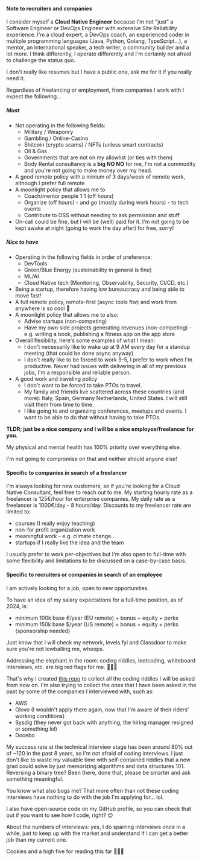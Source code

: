#### Note to recruiters and companies

I consider myself a **Cloud Native Engineer** because I'm not "just" a Software Engineer or DevOps Engineer with extensive Site Reliability experience.
I'm a cloud expert, a DevOps coach, an experienced coder in multiple programming languages (Java, Python, Golang, TypeScript...), a mentor, an international speaker, a tech writer, a community builder and a lot more.
I think differently, I operate differently and I'm certainly not afraid to challenge the status quo.

I don't really like resumes but I have a public one, ask me for it if you really need it.

Regardless of freelancing or employment, from companies I work with I expect the following...

##### Must 

- Not operating in the following fields:
  - Military / Weaponry
  - Gambling / Online-Casino
  - Shitcoin (crypto scams) / NFTs (unless smart contracts)
  - Oil & Gas
  - Governments that are not on my allowlist (or ties with them) 
  - Body Rental consultancy is a **big NO NO** for me, I'm not a commodity and you're not going to make money over my head.
- A good remote policy with a minium of 3 days/week of remote work, although I prefer full remote
- A moonlight policy that allows me to
  - Coach/mentor people 1:1 (off hours)
  - Organize (off hours) - and go (mostly during work hours) - to tech events 
  - Contribute to OSS without needing to ask permission and stuff
- On-call could be fine, but I will be (well) paid for it. I'm not going to be kept awake at night (going to work the day after) for free, sorry!

##### Nice to have

- Operating in the following fields in order of preference:
  - DevTools
  - Green/Blue Energy (susteinability in general is fine)
  - ML/AI
  - Cloud Native tech (Monitoring, Observablity, Security, CI/CD, etc.)
- Being a startup, therefore having low bureaucracy and being able to move fast!
- A full remote policy, remote-first (async tools ftw) and work from anywhere is so cool 🤩
-  A moonlight policy that allows me to also:
   - Advise startups (non-competing)
   - Have my own side projects generating revenues (non-competing) - e.g. writing a book, publishing a fitness app on the app store
- Overall flexibility, here's some examples of what I mean:
  - I don't necessarily like to wake up at 9 AM every day for a standup meeting (that could be done async anyway)
  - I don't really like to be forced to work 9-5, I prefer to work when I'm productive. Never had issues with delivering in all of my previous jobs, I'm a responsible and reliable person.
- A good work and traveling policy
  - I don't want to be forced to take PTOs to travel. 
  - My family and friends live scattered across these countries (and more): Italy, Spain, Germany Netherlands, United States. I will still visit them from time to time.
  - I like going to and organizing conferences, meetups and events. I want to be able to do that without having to take PTOs.

**TLDR; just be a nice company and I will be a nice employee/freelancer for you.**

My physical and mental health has 100% priority over everything else. 

I'm not going to compromise on that and neither should anyone else!

#### Specific to companies in search of a freelancer

I'm always looking for new customers, so if you're looking for a Cloud Native Consultant, feel free to reach out to me.
My starting hourly rate as a freelancer is 125€/hour for enterprise companies.
My daily rate as a freelancer is 1000€/day - 8 hours/day.
Discounts to my freelancer rate are limited to: 
  - courses (I really enjoy teaching)
  - non-for profit organization work
  - meaningful work - e.g. climate change...
  - startups if I really like the idea and the team

I usually prefer to work per-objectives but I'm also open to full-time with some flexibility and limitations to be discussed on a case-by-case basis. 

#### Specific to recruiters or companies in search of an employee

I am actively looking for a job, open to new opportunities.

To have an idea of my salary expectations for a full-time position, as of 2024, is:
- minimum 100k base €/year (EU remote) + bonus + equity + perks
- minimum 150k base $/year (US remote) + bonus + equity + perks (sponsorship needed)

Just know that I will check my network, levels.fyi and Glassdoor to make sure you're not lowballing me, whoops.

Addressing the elephant in the room: coding riddles, leetcoding, whiteboard interviews, etc. are big red flags for me. 🚩🚩🚩

That's why I created [this repo](https://github.com/mbianchidev/coding-challenges) to collect all the coding riddles I will be asked from now on. I'm also trying to collect the ones that I have been asked in the past by some of the companies I interviewed with, such as:
- AWS
- Glovo (I wouldn't apply there again, now that I'm aware of their riders' working conditions)
- Sysdig (they never got back with anything, the hiring manager resigned or something lol)
- Docebo

My success rate at the technical interview stage has been around 80% out of ~120 in the past 8 years, so I'm not afraid of coding interviews. I just don't like to waste my valuable time with self-contained riddles that a new grad could solve by just memorizing algorithms and data structures 101. Reversing a binary tree? Been there, done that, please be smarter and ask something meaningful.

You know what also bogs me? That more often than not these coding interviews have nothing to do with the job I'm applying for... lol.

I also have open-source code on my GitHub profile, so you can check that out if you want to see how I code, right? 😉

About the numbers of interviews: yes, I do sparring interviews once in a while, just to keep up with the market and understand if I can get a better job than my current one.

Cookies and a high five for reading this far 🍪🍪🍪
